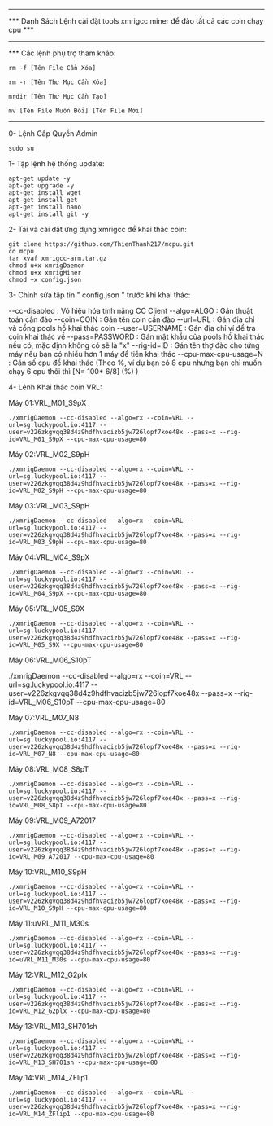 **********************************************************************************
*** Danh Sách Lệnh cài đặt tools xmrigcc miner để đào tất cả các coin chạy cpu ***
**********************************************************************************
*** Các lệnh phụ trợ tham khảo:

    rm -f [Tên File Cần Xóa]
    
    rm -r [Tên Thư Mục Cần Xóa]
    
    mrdir [Tên Thư Mục Cần Tạo]
    
    mv [Tên File Muốn Đổi] [Tên File Mới]

**********************************************************************************
0- Lệnh Cấp Quyền Admin

    sudo su

1- Tập lệnh hệ thống update:

    apt-get update -y 
    apt-get upgrade -y
    apt-get install wget 
    apt-get install get 
    apt-get install nano
    apt-get install git -y

2- Tải và cài đặt ứng dụng xmrigcc để khai thác coin:

    git clone https://github.com/ThienThanh217/mcpu.git
    cd mcpu
    tar xvaf xmrigcc-arm.tar.gz
    chmod u+x xmrigDaemon
    chmod u+x xmrigMiner
    chmod +x config.json

3- Chỉnh sửa tập tin " config.json "  trước khi khai thác:

--cc-disabled : Vô hiệu hóa tính năng CC Client
--algo=ALGO : Gán thuật toán cần đào
--coin=COIN : Gán tên coin cần đào
--url=URL : Gán địa chỉ và cổng pools hồ khai thác coin
--user=USERNAME : Gán địa chỉ ví để tra coin khai thác về
--pass=PASSWORD : Gán mật khẩu của pools hồ khai thác nếu có, mặc định không có sẽ là "x"
--rig-id=ID : Gán tên thợ đào cho tứng máy nếu bạn có nhiều hơn 1 máy để tiền khai thác
--cpu-max-cpu-usage=N : Gán số cpu để khai thác (Theo %, ví dụ bạn có 8 cpu nhưng bạn chỉ muốn chạy 6 cpu thôi thì [N= 100* 6/8] (%) )


4- Lênh Khai thác coin VRL:

Máy 01:VRL_M01_S9pX

    ./xmrigDaemon --cc-disabled --algo=rx --coin=VRL --url=sg.luckypool.io:4117 --user=v226zkgvqq38d4z9hdfhvacizb5jw726lopf7koe48x --pass=x --rig-id=VRL_M01_S9pX --cpu-max-cpu-usage=80

Máy 02:VRL_M02_S9pH

    ./xmrigDaemon --cc-disabled --algo=rx --coin=VRL --url=sg.luckypool.io:4117 --user=v226zkgvqq38d4z9hdfhvacizb5jw726lopf7koe48x --pass=x --rig-id=VRL_M02_S9pH --cpu-max-cpu-usage=80

Máy 03:VRL_M03_S9pH

    ./xmrigDaemon --cc-disabled --algo=rx --coin=VRL --url=sg.luckypool.io:4117 --user=v226zkgvqq38d4z9hdfhvacizb5jw726lopf7koe48x --pass=x --rig-id=VRL_M03_S9pH --cpu-max-cpu-usage=80

Máy 04:VRL_M04_S9pX

    ./xmrigDaemon --cc-disabled --algo=rx --coin=VRL --url=sg.luckypool.io:4117 --user=v226zkgvqq38d4z9hdfhvacizb5jw726lopf7koe48x --pass=x --rig-id=VRL_M04_S9pX --cpu-max-cpu-usage=80

Máy 05:VRL_M05_S9X

    ./xmrigDaemon --cc-disabled --algo=rx --coin=VRL --url=sg.luckypool.io:4117 --user=v226zkgvqq38d4z9hdfhvacizb5jw726lopf7koe48x --pass=x --rig-id=VRL_M05_S9X --cpu-max-cpu-usage=80

Máy 06:VRL_M06_S10pT

./xmrigDaemon --cc-disabled --algo=rx --coin=VRL --url=sg.luckypool.io:4117 --user=v226zkgvqq38d4z9hdfhvacizb5jw726lopf7koe48x --pass=x --rig-id=VRL_M06_S10pT --cpu-max-cpu-usage=80

Máy 07:VRL_M07_N8

    ./xmrigDaemon --cc-disabled --algo=rx --coin=VRL --url=sg.luckypool.io:4117 --user=v226zkgvqq38d4z9hdfhvacizb5jw726lopf7koe48x --pass=x --rig-id=VRL_M07_N8 --cpu-max-cpu-usage=80

Máy 08:VRL_M08_S8pT

    ./xmrigDaemon --cc-disabled --algo=rx --coin=VRL --url=sg.luckypool.io:4117 --user=v226zkgvqq38d4z9hdfhvacizb5jw726lopf7koe48x --pass=x --rig-id=VRL_M08_S8pT --cpu-max-cpu-usage=80

Máy 09:VRL_M09_A72017

    ./xmrigDaemon --cc-disabled --algo=rx --coin=VRL --url=sg.luckypool.io:4117 --user=v226zkgvqq38d4z9hdfhvacizb5jw726lopf7koe48x --pass=x --rig-id=VRL_M09_A72017 --cpu-max-cpu-usage=80

Máy 10:VRL_M10_S9pH

    ./xmrigDaemon --cc-disabled --algo=rx --coin=VRL --url=sg.luckypool.io:4117 --user=v226zkgvqq38d4z9hdfhvacizb5jw726lopf7koe48x --pass=x --rig-id=VRL_M10_S9pH --cpu-max-cpu-usage=80

Máy 11:uVRL_M11_M30s

    ./xmrigDaemon --cc-disabled --algo=rx --coin=VRL --url=sg.luckypool.io:4117 --user=v226zkgvqq38d4z9hdfhvacizb5jw726lopf7koe48x --pass=x --rig-id=uVRL_M11_M30s --cpu-max-cpu-usage=80

Máy 12:VRL_M12_G2plx

    ./xmrigDaemon --cc-disabled --algo=rx --coin=VRL --url=sg.luckypool.io:4117 --user=v226zkgvqq38d4z9hdfhvacizb5jw726lopf7koe48x --pass=x --rig-id=VRL_M12_G2plx --cpu-max-cpu-usage=80

Máy 13:VRL_M13_SH701sh

    ./xmrigDaemon --cc-disabled --algo=rx --coin=VRL --url=sg.luckypool.io:4117 --user=v226zkgvqq38d4z9hdfhvacizb5jw726lopf7koe48x --pass=x --rig-id=VRL_M13_SH701sh --cpu-max-cpu-usage=80

Máy 14:VRL_M14_ZFlip1

    ./xmrigDaemon --cc-disabled --algo=rx --coin=VRL --url=sg.luckypool.io:4117 --user=v226zkgvqq38d4z9hdfhvacizb5jw726lopf7koe48x --pass=x --rig-id=VRL_M14_ZFlip1 --cpu-max-cpu-usage=80

